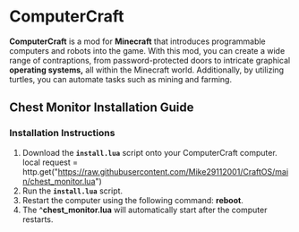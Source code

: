 # ComputerCraft
**ComputerCraft** is a mod for **Minecraft** that introduces programmable computers and robots into the game. With this mod, you can create a wide range of contraptions, from password-protected doors to intricate graphical **operating systems,** all within the Minecraft world. Additionally, by utilizing turtles, you can automate tasks such as mining and farming.
## Chest Monitor Installation Guide

### Installation Instructions

1. Download the **`install.lua`** script onto your ComputerCraft computer.
local request = http.get("https://raw.githubusercontent.com/Mike29112001/CraftOS/main/chest_monitor.lua")
2. Run the **`install.lua`** script.
3. Restart the computer using the following command: **reboot**.
4. The ^**chest_monitor.lua** will automatically start after the computer restarts.
